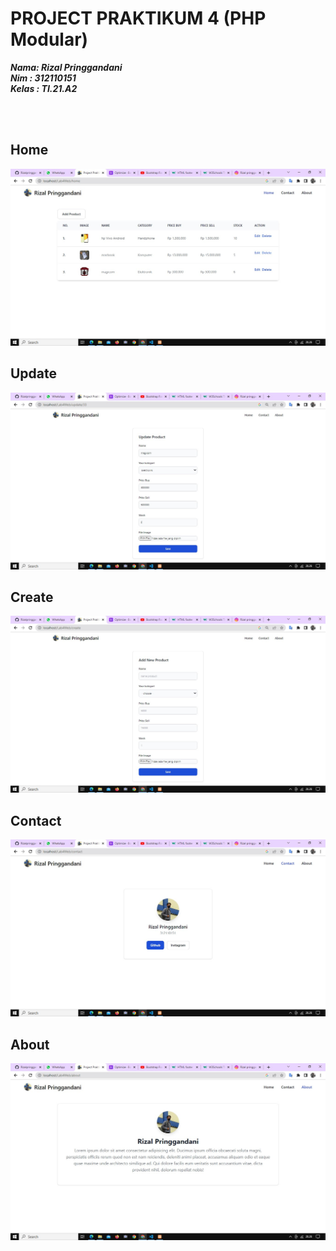 # PROJECT PRAKTIKUM 4 (PHP Modular)

**_Nama: Rizal Pringgandani_** <br/>
**_Nim : 312110151_** <br/>
**_Kelas : TI.21.A2_** <br/>

<br/><br/>

## **Home**
<img src="screenshot/Home.JPG">

<br/>

## **Update**
<img src="screenshot/Update.JPG">

<br/>

## **Create**
<img src="screenshot/Create.JPG">

<br/>

## **Contact**
<img src="screenshot/Contact.JPG">

<br/>

## **About**
<img src="screenshot/About.JPG">

<br/>
